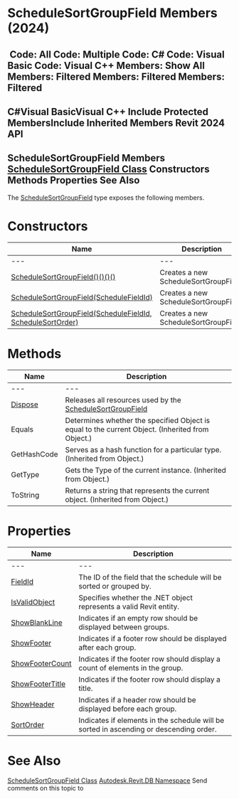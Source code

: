 # ScheduleSortGroupField Members (2024)

﻿
 Code: All Code: Multiple Code: C# Code: Visual Basic Code: Visual C++  Members: Show All Members: Filtered Members: Filtered Members: Filtered   
---  
C#Visual BasicVisual C++
Include Protected MembersInclude Inherited Members
Revit 2024 API  
---  
ScheduleSortGroupField Members  
[ScheduleSortGroupField Class](526680eb-ea68-35a7-b0c5-d63459fac04d.md "ScheduleSortGroupField Class") Constructors Methods Properties See Also  
---  
The [ScheduleSortGroupField](526680eb-ea68-35a7-b0c5-d63459fac04d.md "ScheduleSortGroupField Class") type exposes the following members.
# Constructors
| Name | Description |
| --- | --- |
| --- | --- | --- |
| [ScheduleSortGroupField()()()()](4a67eab6-6833-15df-89aa-a727605d2306.md "ScheduleSortGroupField Constructor") | Creates a new ScheduleSortGroupField. |
| [ScheduleSortGroupField(ScheduleFieldId)](e9d75d26-71e7-08d6-2fec-a8a906a8ac13.md "ScheduleSortGroupField Constructor \(ScheduleFieldId\)") | Creates a new ScheduleSortGroupField. |
| [ScheduleSortGroupField(ScheduleFieldId, ScheduleSortOrder)](2b5860f6-1c26-a27d-ed4c-208c4d6512cc.md "ScheduleSortGroupField Constructor \(ScheduleFieldId, ScheduleSortOrder\)") | Creates a new ScheduleSortGroupField. |

# Methods
| Name | Description |
| --- | --- |
| --- | --- | --- |
| [Dispose](d9428323-2de7-59dd-ba60-4352addceec3.md "Dispose Method") | Releases all resources used by the [ScheduleSortGroupField](526680eb-ea68-35a7-b0c5-d63459fac04d.md "ScheduleSortGroupField Class") |
| Equals | Determines whether the specified Object is equal to the current Object. (Inherited from Object.) |
| GetHashCode | Serves as a hash function for a particular type.  (Inherited from Object.) |
| GetType | Gets the Type of the current instance. (Inherited from Object.) |
| ToString | Returns a string that represents the current object. (Inherited from Object.) |

# Properties
| Name | Description |
| --- | --- |
| --- | --- | --- |
| [FieldId](3ba02d83-443a-2e7f-fa12-6ce9f30e531a.md "FieldId Property") | The ID of the field that the schedule will be sorted or grouped by. |
| [IsValidObject](66050268-51de-8064-22ef-a095f7abf5ca.md "IsValidObject Property") | Specifies whether the .NET object represents a valid Revit entity. |
| [ShowBlankLine](64375117-ccd3-133a-e260-2d98cf34be06.md "ShowBlankLine Property") | Indicates if an empty row should be displayed between groups. |
| [ShowFooter](53ee5050-034f-a9bc-d641-120618212714.md "ShowFooter Property") | Indicates if a footer row should be displayed after each group. |
| [ShowFooterCount](1ddd65b4-729d-d8d5-6667-aec627e3e3e4.md "ShowFooterCount Property") | Indicates if the footer row should display a count of elements in the group. |
| [ShowFooterTitle](92f06ca6-e6a9-9cf6-d08c-2d6583db1283.md "ShowFooterTitle Property") | Indicates if the footer row should display a title. |
| [ShowHeader](4cdb95c4-7e2e-c76b-d2df-b7aeedcfe3ef.md "ShowHeader Property") | Indicates if a header row should be displayed before each group. |
| [SortOrder](16b75765-c3e7-1920-3270-0a9b63579357.md "SortOrder Property") | Indicates if elements in the schedule will be sorted in ascending or descending order. |

# See Also
[ScheduleSortGroupField Class](526680eb-ea68-35a7-b0c5-d63459fac04d.md "ScheduleSortGroupField Class")
[Autodesk.Revit.DB Namespace](87546ba7-461b-c646-cbb1-2cb8f5bff8b2.md "Autodesk.Revit.DB Namespace")
Send comments on this topic to 
